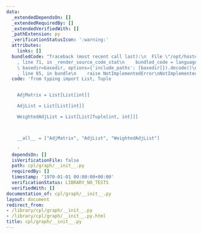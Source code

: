 ```yaml
---
data:
  _extendedDependsOn: []
  _extendedRequiredBy: []
  _extendedVerifiedWith: []
  _pathExtension: py
  _verificationStatusIcon: ':warning:'
  attributes:
    links: []
  bundledCode: "Traceback (most recent call last):\n  File \"/opt/hostedtoolcache/Python/3.9.1/x64/lib/python3.9/site-packages/onlinejudge_verify/documentation/build.py\"\
    , line 71, in _render_source_code_stat\n    bundled_code = language.bundle(stat.path,\
    \ basedir=basedir, options={'include_paths': [basedir]}).decode()\n  File \"/opt/hostedtoolcache/Python/3.9.1/x64/lib/python3.9/site-packages/onlinejudge_verify/languages/python.py\"\
    , line 85, in bundle\n    raise NotImplementedError\nNotImplementedError\n"
  code: 'from typing import List, Tuple


    AdjMatrix = List[List[int]]

    AdjList = List[List[int]]

    WeightedAdjList = List[List[Tuple[int, int]]]



    __all__ = ["AdjMatrix", "AdjList", "WeightedAdjList"]

    '
  dependsOn: []
  isVerificationFile: false
  path: cpl/graph/__init__.py
  requiredBy: []
  timestamp: '1970-01-01 00:00:00+00:00'
  verificationStatus: LIBRARY_NO_TESTS
  verifiedWith: []
documentation_of: cpl/graph/__init__.py
layout: document
redirect_from:
- /library/cpl/graph/__init__.py
- /library/cpl/graph/__init__.py.html
title: cpl/graph/__init__.py
---
```

